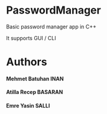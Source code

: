 # PasswordManager

Basic password manager app in C++

It supports GUI / CLI


# Authors

#### Mehmet Batuhan INAN
#### Atilla Recep BASARAN
#### Emre Yasin SALLI
